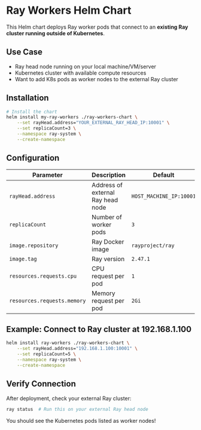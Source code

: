 # Ray Workers Helm Chart

This Helm chart deploys Ray worker pods that connect to an **existing Ray cluster running outside of Kubernetes**.

## Use Case
- Ray head node running on your local machine/VM/server
- Kubernetes cluster with available compute resources  
- Want to add K8s pods as worker nodes to the external Ray cluster

## Installation

```bash
# Install the chart
helm install my-ray-workers ./ray-workers-chart \
    --set rayHead.address="YOUR_EXTERNAL_RAY_HEAD_IP:10001" \
    --set replicaCount=3 \
    --namespace ray-system \
    --create-namespace
```

## Configuration

| Parameter | Description | Default |
|-----------|-------------|---------|
| `rayHead.address` | Address of external Ray head node | `HOST_MACHINE_IP:10001` |
| `replicaCount` | Number of worker pods | `3` |
| `image.repository` | Ray Docker image | `rayproject/ray` |
| `image.tag` | Ray version | `2.47.1` |
| `resources.requests.cpu` | CPU request per pod | `1` |
| `resources.requests.memory` | Memory request per pod | `2Gi` |

## Example: Connect to Ray cluster at 192.168.1.100

```bash
helm install ray-workers ./ray-workers-chart \
    --set rayHead.address="192.168.1.100:10001" \
    --set replicaCount=5 \
    --namespace ray-system \
    --create-namespace
```

## Verify Connection

After deployment, check your external Ray cluster:
```bash
ray status  # Run this on your external Ray head node
```

You should see the Kubernetes pods listed as worker nodes! 